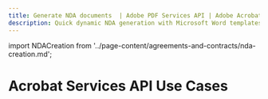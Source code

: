 ```yaml
---
title: Generate NDA documents  | Adobe PDF Services API | Adobe Acrobat Services
description: Quick dynamic NDA generation with Microsoft Word templates and your data. Our PDF Services API helps you create, convert, OCR PDFs and more. Free 6-month trial. Learn more today.
---
```


import NDACreation from '../page-content/agreements-and-contracts/nda-creation.md';

<Hero slots="heading" variant="fullwidth" theme="dark"  customLayout className="herobgImage Hero-Banner"/>

# Acrobat Services API Use Cases

<MenuWrapperComponent  menuItem= 'subMenuPages'  slots="content"  repeat="1" theme="lightest" className="NDA-Creation"/>

<NDACreation />